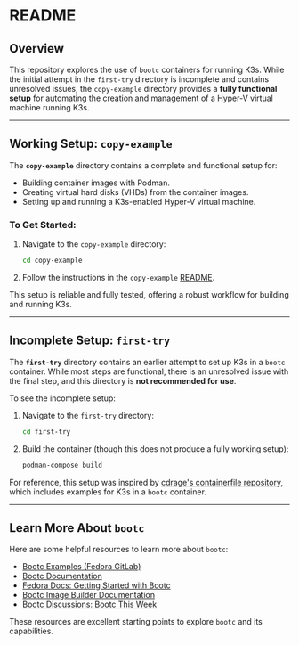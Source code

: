 # README

## Overview

This repository explores the use of `bootc` containers for running K3s. While the initial attempt in the `first-try` directory is incomplete and contains unresolved issues, the `copy-example` directory provides a **fully functional setup** for automating the creation and management of a Hyper-V virtual machine running K3s.

---

## Working Setup: `copy-example`

The **`copy-example`** directory contains a complete and functional setup for:
- Building container images with Podman.
- Creating virtual hard disks (VHDs) from the container images.
- Setting up and running a K3s-enabled Hyper-V virtual machine.

### To Get Started:
1. Navigate to the `copy-example` directory:
   ```bash
   cd copy-example
   ```
2. Follow the instructions in the `copy-example` [README](./copy-example/README.md).

This setup is reliable and fully tested, offering a robust workflow for building and running K3s.

---

## Incomplete Setup: `first-try`

The **`first-try`** directory contains an earlier attempt to set up K3s in a `bootc` container. While most steps are functional, there is an unresolved issue with the final step, and this directory is **not recommended for use**.

To see the incomplete setup:
1. Navigate to the `first-try` directory:
   ```bash
   cd first-try
   ```
2. Build the container (though this does not produce a fully working setup):
   ```bash
   podman-compose build
   ```

For reference, this setup was inspired by [cdrage's containerfile repository](https://github.com/cdrage/containerfiles), which includes examples for K3s in a `bootc` container.

---

## Learn More About `bootc`

Here are some helpful resources to learn more about `bootc`:

- [Bootc Examples (Fedora GitLab)](https://gitlab.com/fedora/bootc/examples)  
- [Bootc Documentation](https://containers.github.io/bootc/)  
- [Fedora Docs: Getting Started with Bootc](https://docs.fedoraproject.org/en-US/bootc/getting-started/)  
- [Bootc Image Builder Documentation](https://github.com/osbuild/bootc-image-builder)  
- [Bootc Discussions: Bootc This Week](https://discussion.fedoraproject.org/tag/bootc-initiative)  

These resources are excellent starting points to explore `bootc` and its capabilities.